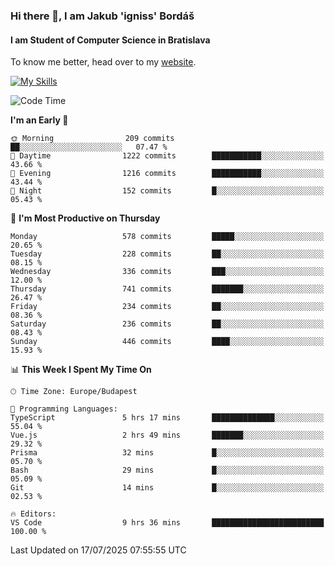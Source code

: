 ### Hi there 👋, I am Jakub 'igniss' Bordáš

#### I am Student of Computer Science in Bratislava
To know me better, head over to my [website](https://bordas.sk).

[![My Skills](https://skillicons.dev/icons?i=js,typescript,html,css,figma,svelte,vue,next,postgresql,nest,express,nodejs)](https://bordas.sk)


<!--START_SECTION:waka-->
![Code Time](http://img.shields.io/badge/Code%20Time-1%2C994%20hrs%2035%20mins-blue)

**I'm an Early 🐤** 

```text
🌞 Morning                209 commits         ██░░░░░░░░░░░░░░░░░░░░░░░   07.47 % 
🌆 Daytime                1222 commits        ███████████░░░░░░░░░░░░░░   43.66 % 
🌃 Evening                1216 commits        ███████████░░░░░░░░░░░░░░   43.44 % 
🌙 Night                  152 commits         █░░░░░░░░░░░░░░░░░░░░░░░░   05.43 % 
```
📅 **I'm Most Productive on Thursday** 

```text
Monday                   578 commits         █████░░░░░░░░░░░░░░░░░░░░   20.65 % 
Tuesday                  228 commits         ██░░░░░░░░░░░░░░░░░░░░░░░   08.15 % 
Wednesday                336 commits         ███░░░░░░░░░░░░░░░░░░░░░░   12.00 % 
Thursday                 741 commits         ███████░░░░░░░░░░░░░░░░░░   26.47 % 
Friday                   234 commits         ██░░░░░░░░░░░░░░░░░░░░░░░   08.36 % 
Saturday                 236 commits         ██░░░░░░░░░░░░░░░░░░░░░░░   08.43 % 
Sunday                   446 commits         ████░░░░░░░░░░░░░░░░░░░░░   15.93 % 
```


📊 **This Week I Spent My Time On** 

```text
🕑︎ Time Zone: Europe/Budapest

💬 Programming Languages: 
TypeScript               5 hrs 17 mins       ██████████████░░░░░░░░░░░   55.04 % 
Vue.js                   2 hrs 49 mins       ███████░░░░░░░░░░░░░░░░░░   29.32 % 
Prisma                   32 mins             █░░░░░░░░░░░░░░░░░░░░░░░░   05.70 % 
Bash                     29 mins             █░░░░░░░░░░░░░░░░░░░░░░░░   05.09 % 
Git                      14 mins             █░░░░░░░░░░░░░░░░░░░░░░░░   02.53 % 

🔥 Editors: 
VS Code                  9 hrs 36 mins       █████████████████████████   100.00 % 
```


 Last Updated on 17/07/2025 07:55:55 UTC
<!--END_SECTION:waka-->
